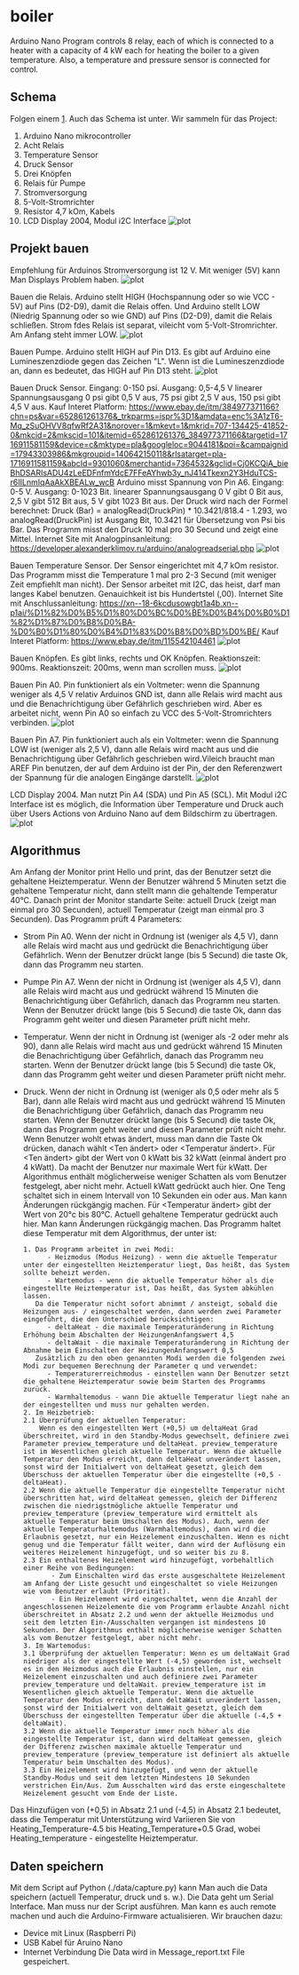 # boiler
Arduino Nano Program controls 8 relay, each of which is connected to a heater with a capacity of 4 kW each for heating the boiler to a given temperature. Also, a temperature and pressure sensor is connected for control.

## Schema
[1]: https://drive.google.com/file/d/154PI7jMnJLIqornK40154FW61Ayioao7/view?usp=sharing "Schema"
Folgen einem [1]. Auch das Schema ist unter. 
Wir sammeln für das Project:
 1. Arduino Nano mikrocontroller
 2. Acht Relais
 3. Temperature Sensor
 4. Druck Sensor
 5. Drei Knöpfen
 6. Relais für Pumpe
 7. Stromversorgung
 8. 5-Volt-Stromrichter
 9. Resistor 4,7 kOm, Kabels
 10. LCD Display 2004, Modul i2C Interface
![plot](./image/Schema.png)

## Projekt bauen
Empfehlung für Arduinos Stromversorgung ist 12 V. Mit weniger (5V) kann Man Displays Problem haben.
![plot](./image/Arduino.png)

Bauen die Relais. Arduino stellt HIGH (Hochspannung oder so wie VCC - 5V) auf Pins (D2-D9), damit die Relais offen. Und Arduino stellt LOW (Niedrig Spannung oder so wie GND) auf Pins (D2-D9), damit die Relais schließen. Strom fdes Relais ist separat, vileicht vom 5-Volt-Stromrichter. Am Anfang steht immer LOW.
![plot](./image/Relais.png)

Bauen Pumpe. Arduino stellt HIGH auf Pin D13. Es gibt auf Arduino eine Lumineszenzdiode gegen das Zeichen "L". Wenn ist die Lumineszenzdiode an, dann es bedeutet, das HIGH auf Pin D13 steht.
![plot](./image/Pumpe.png)

Bauen Druck Sensor. Eingang: 0-150 psi. Ausgang: 0,5-4,5 V linearer Spannungsausgang 0 psi gibt 0,5 V aus, 75 psi gibt 2,5 V aus, 150 psi gibt 4,5 V aus. Kauf Interet Platform: https://www.ebay.de/itm/384977371166?chn=ps&var=652861261376&_trkparms=ispr%3D1&amdata=enc%3A1zT6-Mq_zSuOHVV8qfwRf2A31&norover=1&mkevt=1&mkrid=707-134425-41852-0&mkcid=2&mkscid=101&itemid=652861261376_384977371166&targetid=1716911581159&device=c&mktype=pla&googleloc=9044181&poi=&campaignid=17943303986&mkgroupid=140642150118&rlsatarget=pla-1716911581159&abcId=9301060&merchantid=7364532&gclid=Cj0KCQiA_bieBhDSARIsADU4zLeEDFnfmYdcE7FFeAYhwb3y_nJ414Tkexn2Y3HduTCS-r6IILnmIqAaAkXBEALw_wcB
Arduino misst Spannung von Pin A6. Eingang: 0-5 V. Ausgang: 0-1023 Bit. linearer Spannungsausgang 0 V gibt 0 Bit aus, 2,5 V gibt 512 Bit aus, 5 V gibt 1023 Bit aus. Der Druck wird nach der Formel berechnet: Druck (Bar) = analogRead(DruckPin) * 10.3421/818.4 - 1.293, wo analogRead(DruckPin) ist Ausgang Bit, 10.3421 für Übersetzung von Psi bis Bar. Das Programm misst den Druck 10 mal pro 30 Secund und zeigt eine Mittel. Internet Site mit Analogpinsanleitung: https://developer.alexanderklimov.ru/arduino/analogreadserial.php
![plot](./image/Druck%20Sensor.png)

Bauen Temperature Sensor. Der Sensor eingerichtet mit 4,7 kOm resistor. Das Programm misst die Temperature 1 mal pro 2-3 Secund (mit weniger Zeit empfiehlt  man nicht). Der Sensor arbeitet mit I2C, das heist, darf man langes Kabel benutzen. Genauichkeit ist bis Hundertstel (,00). Internet Site mit Anschlussanleitung: https://xn--18-6kcdusowgbt1a4b.xn--p1ai/%D1%82%D0%B5%D1%80%D0%BC%D0%BE%D0%B4%D0%B0%D1%82%D1%87%D0%B8%D0%BA-%D0%B0%D1%80%D0%B4%D1%83%D0%B8%D0%BD%D0%BE/
Kauf Interet Platform: https://www.ebay.de/itm/115542104461
![plot](./image/Temperature%20Sensor.png)

Bauen Knöpfen. Es gibt links, rechts und OK Knöpfen. Reaktionszeit: 900ms. Reaktionszeit: 200ms, wenn man scrollen muss.
![plot](./image/Knöpfen.png)

Bauen Pin A0. Pin funktioniert als ein Voltmeter: wenn die Spannung weniger als 4,5 V relativ Arduinos GND ist, dann alle Relais wird macht aus und die Benachrichtigung über Gefährlich geschrieben wird. Aber es arbeitet nicht, wenn Pin A0 so einfach zu VCC des 5-Volt-Stromrichters verbinden.
![plot](./image/Strom%20Sicherung.png)

Bauen Pin A7. Pin funktioniert auch als ein Voltmeter: wenn die Spannung LOW ist (weniger als 2,5 V), dann alle Relais wird macht aus und die Benachrichtigung über Gefährlich geschrieben wird.Vileich braucht man AREF Pin benutzen, der auf dem Arduino ist der Pin, der den Referenzwert der Spannung für die analogen Eingänge darstellt.
![plot](./image/Pumpes%20Sicherung.png)

LCD Display 2004. Man nutzt Pin A4 (SDA) und Pin A5 (SCL). Mit Modul i2C Interface ist es möglich, die Information über Temperature und Druck auch über Users Actions von Arduino Nano auf dem Bildschirm zu übertragen.
![plot](./image/Display.png)

## Algorithmus
Am Anfang der Monitor print Hello und print, das der Benutzer setzt die gehaltene Heiztemperatur. Wenn der Benutzer während 5 Minuten setzt die gehaltene Temperatur nicht, dann stellt mann die gehaltende Temperatur 40°C. Danach print der Monitor standarte Seite: actuell Druck (zeigt man einmal pro 30 Secunden), actuell Temperatur (zeigt man einmal pro 3 Secunden).
Das Programm prüft 4 Parameters: 
  - Strom Pin A0. Wenn der nicht in Ordnung ist (weniger als 4,5 V), dann alle Relais wird macht aus und gedrückt die Benachrichtigung über Gefährlich. Wenn der Benutzer drückt lange (bis 5 Secund) die taste Ok, dann das Programm neu starten. 
  - Pumpe Pin A7. Wenn der nicht in Ordnung ist (weniger als 4,5 V), dann alle Relais wird macht aus und gedrückt während 15 Minuten die Benachrichtigung über Gefährlich, danach das Programm neu starten. Wenn der Benutzer drückt lange (bis 5 Secund) die taste Ok, dann das Programm geht weiter und diesen Parameter prüft nicht mehr. 
  - Temperatur. Wenn der nicht in Ordnung ist (weniger als -2 oder mehr als 90), dann alle Relais wird macht aus und gedrückt während 15 Minuten die Benachrichtigung über Gefährlich, danach das Programm neu starten. Wenn der Benutzer drückt lange (bis 5 Secund) die taste Ok, dann das Programm geht weiter und diesen Parameter prüft nicht mehr.
  - Druck. Wenn der nicht in Ordnung ist (weniger als 0,5 oder mehr als 5 Bar), dann alle Relais wird macht aus und gedrückt während 15 Minuten die Benachrichtigung über Gefährlich, danach das Programm neu starten. Wenn der Benutzer drückt lange (bis 5 Secund) die taste Ok, dann das Programm geht weiter und diesen Parameter prüft nicht mehr.
Wenn Benutzer wohlt etwas ändert, muss man dann die Taste Ok drücken, danach wählt <Ten ändert> oder <Temperatur ändert>. 
Für <Ten ändert> gibt der Wert von 0 kWatt bis 32 kWatt (einmal ändert pro 4 kWatt). Da macht der Benutzer nur maximale Wert für kWatt. Der Algorithmus enthält möglicherweise weniger Schatten als vom Benutzer festgelegt, aber nicht mehr. Actuell kWatt gedrückt auch hier. One Teng schaltet sich in einem Intervall von 10 Sekunden ein oder aus. Man kann Änderungen rückgängig machen.
Für <Temperatur ändert> gibt der Wert von 20°c bis 80°C. Actuell gehaltene Temperatur gedrückt auch hier. Man kann Änderungen rückgängig machen. Das Programm haltet diese Temperatur mit dem Algorithmus, der unter ist:

        1. Das Programm arbeitet in zwei Modi:
              - Heizmodus (Modus Heizung) - wenn die aktuelle Temperatur unter der eingestellten Heiztemperatur liegt, Das heißt, das System sollte beheizt werden.
              - Wartemodus - wenn die aktuelle Temperatur höher als die eingestellte Heiztemperatur ist, Das heißt, das System abkühlen lassen.
           Da die Temperatur nicht sofort abnimmt / ansteigt, sobald die Heizungen aus- / eingeschaltet werden, dann werden zwei Parameter eingeführt, die den Unterschied berücksichtigen:
              - deltaHeat - die maximale Temperaturänderung in Richtung Erhöhung beim Abschalten der HeizungenAnfangswert 4,5
              - deltaWait - die maximale Temperaturänderung in Richtung der Abnahme beim Einschalten der HeizungenAnfangswert 0,5
           Zusätzlich zu den oben genannten Modi werden die folgenden zwei Modi zur bequemen Berechnung der Parameter q und verwendet:
              - Temperaturerreichmodus - einstellen wann Der Benutzer setzt die gehaltene Heiztemperatur sowie beim Starten des Programms zurück.
              - Warmhaltemodus - wann Die aktuelle Temperatur liegt nahe an der eingestellten und muss nur gehalten werden.
        2. Im Heizbetrieb:
        2.1 Überprüfung der aktuellen Temperatur:
            Wenn es den eingestellten Wert (+0,5) um deltaHeat Grad überschreitet, wird in den Standby-Modus gewechselt, definiere zwei Parameter preview_temperature und deltaHeat. preview_temperature ist im Wesentlichen gleich aktuelle Temperatur. Wenn die aktuelle Temperatur den Modus erreicht, dann deltaHeat unverändert lassen, sonst wird der Initialwert von deltaHeat gesetzt, gleich dem Überschuss der aktuellen Temperatur über die eingestellte (+0,5 - deltaHeat).
        2.2 Wenn die aktuelle Temperatur die eingestellte Temperatur nicht überschritten hat, wird deltaHeat gemessen, gleich der Differenz zwischen die niedrigstmögliche aktuelle Temperatur und preview_temperature (preview_temperature wird ermittelt als aktuelle Temperatur beim Umschalten des Modus). Auch, wenn der aktuelle Temperaturhaltemodus (Warmhaltemodus), dann wird die Erlaubnis gesetzt, nur ein Heizelement einzuschalten. Wenn es nicht genug und die Temperatur fällt weiter, dann wird der Auflösung ein weiteres Heizelement hinzugefügt, und so weiter bis zu 8.
        2.3 Ein enthaltenes Heizelement wird hinzugefügt, vorbehaltlich einer Reihe von Bedingungen:
               - Zum Einschalten wird das erste ausgeschaltete Heizelement am Anfang der Liste gesucht und eingeschaltet so viele Heizungen wie vom Benutzer erlaubt (Priorität).
               - Ein Heizelement wird eingeschaltet, wenn die Anzahl der angeschlossenen Heizelemente die vom Programm erlaubte Anzahl nicht überschreitet in Absatz 2.2 und wenn der aktuelle Heizmodus und seit dem letzten Ein-/Ausschalten vergangen ist mindestens 10 Sekunden. Der Algorithmus enthält möglicherweise weniger Schatten als vom Benutzer festgelegt, aber nicht mehr.
        3. Im Wartemodus:
        3.1 Überprüfung der aktuellen Temperatur: Wenn es um deltaWait Grad niedriger als der eingestellte Wert (-4,5) geworden ist, wechselt es in den Heizmodus auch die Erlaubnis einstellen, nur ein Heizelement einzuschalten und auch definiere zwei Parameter preview_temperature und deltaWait. preview_temperature ist im Wesentlichen gleich aktuelle Temperatur. Wenn die aktuelle Temperatur den Modus erreicht, dann deltaWait unverändert lassen, sonst wird der Initialwert von deltaWait gesetzt, gleich dem Überschuss der eingestellten Temperatur über die aktuelle (-4,5 + deltaWait).
        3.2 Wenn die aktuelle Temperatur immer noch höher als die eingestellte Temperatur ist, dann wird deltaHeat gemessen, gleich der Differenz zwischen maximale aktuelle Temperatur und preview_temperature (preview_temperature ist definiert als aktuelle Temperatur beim Umschalten des Modus).
        3.3 Ein Heizelement wird hinzugefügt, und wenn der aktuelle Standby-Modus und seit dem letzten Mindestens 10 Sekunden verstrichen Ein/Aus. Zum Ausschalten wird das erste eingeschaltete Heizelement gesucht vom Ende der Liste.     
       
Das Hinzufügen von (+0,5) in Absatz 2.1 und (-4,5) in Absatz 2.1 bedeutet, dass die Temperatur mit Unterstützung wird Variieren Sie von Heating_Temperature-4.5 bis Heating_Temperature+0.5 Grad, wobei Heating_temperature - eingestellte Heiztemperatur.

## Daten speichern
Mit dem Script auf Python (./data/capture.py) kann Man auch die Data speichern (actuell Temperatur, druck und s. w.). Die Data geht um Serial Interface. Man muss nur der Script ausführen. Man kann es auch remote machen und auch die Arduino-Firmware actualisieren. Wir brauchen dazu:
- Device mit Linux (Raspberri Pi)
- USB Kabel für Aruino Nano
- Internet Verbindung
Die Data wird in Message_report.txt File gespeichert. 
